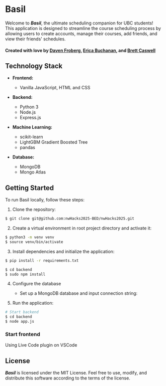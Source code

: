 # Basil

Welcome to **_Basil_**, the ultimate scheduling companion for UBC students! This application is designed to streamline the course scheduling process by allowing users to create accounts, manage their courses, add friends, and view their friends' schedules.

#### Created with love by [Daven Froberg](http://www.github.com/davenfroberg), [Erica Buchanan](https://github.com/ericabuchanan), and [Brett Caswell](https://github.com/caswellbrett) ####

## Technology Stack

- **Frontend:**
  - Vanilla JavaScript, HTML and CSS

- **Backend:**
  - Python 3
  - Node.js
  - Express.js

- **Machine Learning:**
  - scikit-learn
  - LightGBM Gradient Boosted Tree
  - pandas

- **Database:**
  - MongoDB
  - Mongo Atlas

## Getting Started

To run Basil locally, follow these steps:

1. Clone the repository:
```bash
$ git clone git@github.com:nwHacks2025-BED/nwHacks2025.git
```

2. Create a virtual environment in root project directory and activate it:
```bash
$ python3 -m venv venv
$ source venv/bin/activate
```

3. Install dependencies and initialize the application:
```bash
$ pip install -r requirements.txt

$ cd backend
$ sudo npm install

```

4. Configure the database
   - Set up a MongoDB database and input connection string:

5. Run the application:
```bash
# Start backend
$ cd backend
$ node app.js
```

### Start frontend
Using Live Code plugin on VSCode

## License ##
**_Basil_** is licensed under the MIT License. Feel free to use, modify, and distribute this software according to the terms of the license.

